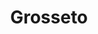 ---
title: Grosseto
date: 
draft: false

# descripcion
description : Aro de plata con piedra cubic

materials: Plata 925

color: Multicolor

dimensions: 0,8cm

code: 01-16-0331

type: "Aros"

categories: []

price: $3.240,00

price_eftvo: $2.750,00

# Images
# first image will be shown in the product page
images:
  # - image: "images/path_to_image"
  # La ubicacion de las imagenes es imagenes/Aros/Aros.Cubic/01-16-0331-grosseto
  - image: "./images/aros/cubic/01-16-0331-racimo_a.JPG"
  - image: "./images/aros/cubic/01-16-0331-racimo_b.JPG"
---